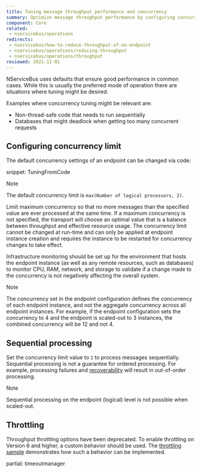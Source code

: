 ```yaml
---
title: Tuning message throughput performance and concurrency
summary: Optimize message throughput performance by configuring concurrency
component: Core
related:
 - nservicebus/operations
redirects:
 - nservicebus/how-to-reduce-throughput-of-an-endpoint
 - nservicebus/operations/reducing-throughput
 - nservicebus/operations/throughput
reviewed: 2021-11-01
---
```


NServiceBus uses defaults that ensure good performance in common cases. While this is usually the preferred mode of operation there are situations where tuning might be desired.

Examples where concurrency tuning might be relevant are:

* Non-thread-safe code that needs to run sequentially
* Databases that might deadlock when getting too many concurrent requests

## Configuring concurrency limit

The default concurrency settings of an endpoint can be changed via code:

snippet: TuningFromCode

> [!NOTE]
> The default concurrency limit is `max(Number of logical processors, 2)`.

Limit maximum concurrency so that no more messages than the specified value are ever processed at the same time. If a maximum concurrency is not specified, the transport will choose an optimal value that is a balance between throughput and effective resource usage. The concurrency limit cannot be changed at run-time and can only be applied at endpoint instance creation and requires the instance to be restarted for concurrency changes to take effect.

Infrastructure monitoring should be set up for the environment that hosts the endpoint instance (as well as any remote resources, such as databases) to monitor CPU, RAM, network, and storage to validate if a change made to the concurrency is not negatively affecting the overall system.

> [!NOTE]
> The concurrency set in the endpoint configuration defines the concurrency of each endpoint instance, and not the aggregate concurrency across all endpoint instances. For example, if the endpoint configuration sets the concurrency to 4 and the endpoint is scaled-out to 3 instances, the combined concurrency will be 12 and not 4.

## Sequential processing

Set the concurrency limit value to `1` to process messages sequentially. Sequential processing is not a guarantee for ordered processing. For example, processing failures and [recoverability](/nservicebus/recoverability/) will result in out-of-order processing.

> [!NOTE]
> Sequential processing on the endpoint (logical) level is not possible when scaled-out.

## Throttling

Throughput throttling options have been deprecated. To enable throttling on Version 6 and higher, a custom behavior should be used. The [throttling sample](/samples/throttling/) demonstrates how such a behavior can be implemented.

partial: timeoutmanager
